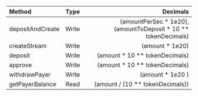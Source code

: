 | Method           | Type  |                                                           Decimals |
| :--------------- | :---: | -----------------------------------------------------------------: |
| depositAndCreate | Write | (amountPerSec \* 1e20), (amountToDeposit \* 10 \*\* tokenDecimals) |
| createStream     | Write |                                                   (amount \* 1e20) |
| deposit          | Write |                                  (amount \* 10 \*\* tokenDecimals) |
| approve          | Write |                                  (amount \* 10 \*\* tokenDecimals) |
| withdrawPayer    | Write |                                                  (amount \* 1e20 ) |
| getPayerBalance  | Read  |                                 (amount / (10 \*\* tokenDecimals)) |
